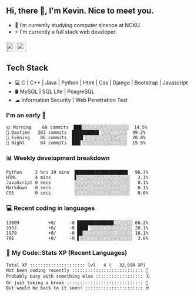 ## Hi, there 👋, I'm Kevin. Nice to meet you.

- 🌱 I’m currently studying computer sicence at NCKU.
- ⚡ I'm currently a full stack web developer.

<a href="https://www.linkedin.com/in/kevin12686/"><img alt="LinkedIn" src="https://img.shields.io/badge/linkedin%20-%230077B5.svg?&style=for-the-badge&logo=linkedin&logoColor=white" height=25></a>
<a href="https://www.instagram.com/kevin12686/"><img src="https://img.shields.io/badge/instagram-3f729b?&style=for-the-badge&logo=instagram&logoColor=white" height=25></a>

## Tech Stack

* 💻 C | C++ | Java | Python | Html | Css | Django | Bootstrap | Javascript
* 🛢️ MySQL | SQL Lite | PosgreSQL
* ☁ Information Security | Web Penetration Test

### I'm an early 🐤

<!-- early_bird start -->

```text
🌞 Morning    60 commits  ███░░░░░░░░░░░░░░░░░░  14.5%
🌆 Daytime   203 commits  ██████████▎░░░░░░░░░░  49.2%
🌃 Evening    86 commits  ████▎░░░░░░░░░░░░░░░░  20.8%
🌙 Night      64 commits  ███▎░░░░░░░░░░░░░░░░░  15.5%
```

<!-- early_bird end -->

### 📊 Weekly development breakdown

<!-- code_time start -->

```text
Python     2 hrs 29 mins  ████████████████████▎  96.7%
HTML       4 mins         ▋░░░░░░░░░░░░░░░░░░░░   3.1%
JavaScript 0 secs         ░░░░░░░░░░░░░░░░░░░░░   0.1%
Markdown   0 secs         ░░░░░░░░░░░░░░░░░░░░░   0.1%
CSS        0 secs         ░░░░░░░░░░░░░░░░░░░░░   0.0%
```

<!-- code_time end -->

### 💻 Recent coding in languages

<!-- code_diff start -->

```text
13009           +0/     -0 █████████████▉░░░░░░░ 66.2%
3952            +0/     -0 ████▏░░░░░░░░░░░░░░░░ 20.1%
1979            +0/     -0 ██░░░░░░░░░░░░░░░░░░░ 10.1%
701             +0/     -0 ▋░░░░░░░░░░░░░░░░░░░░  3.6%
```

<!-- code_diff end -->

### 🧰 My Code::Stats XP (Recent Languages)

<!-- codestats start -->

```text
Total XP ::::::::::::::::::::: lvl   4 (   32,990 XP) 
Not been coding recently ::::::::::::::::::::::::::: 🙈
Probably busy with something else :::::::::::::::::: 🗓
Or just taking a break ::::::::::::::::::::::::::::: 🌴
But would be back to it soon! :::::::::::::::::::::: 🤓
```

<!-- codestats end -->
